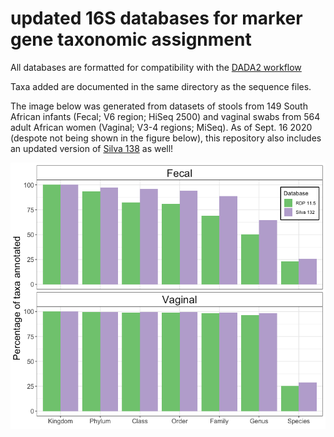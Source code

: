# updated 16S databases for marker gene taxonomic assignment

All databases are formatted for compatibility with the [DADA2 workflow](https://benjjneb.github.io/dada2/tutorial.html)

Taxa added are documented in the same directory as the sequence files.

The image below was generated from datasets of stools from 149 South African infants (Fecal; V6 region; HiSeq 2500) and vaginal swabs from 564 adult African women (Vaginal; V3-4 regions; MiSeq). As of Sept. 16 2020 (despote not being shown in the figure below), this repository also includes an updated version of [Silva 138](https://www.arb-silva.de/documentation/release-138/) as well!

![alt text](https://github.com/itsmisterbrown/updated_16S_dbs/blob/master/RDP_v_Silva.png "RDP v Silva")

